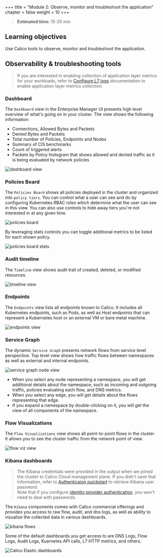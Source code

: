 +++
title = "Module 2: Observe, monitor and troubleshoot the application"
chapter = false
weight = 10
+++

>**Estimated time:** 15-20 min

## Learning objectives

Use Calico tools to observe, monitor and troubleshoot the application.

## Observability & troubleshooting tools

>If you are interested in enabling collection of application layer metrics for your workloads, refer to [Configure L7 logs](https://docs.tigera.io/visibility/elastic/l7/configure) documentation to enable application layer metrics collection.

### Dashboard

The `Dashboard` view in the Enterprise Manager UI presents high level overview of what's going on in your cluster. The view shows the following information:

- Connections, Allowed Bytes and Packets
- Denied Bytes and Packets
- Total number of Policies, Endpoints and Nodes
- Summary of CIS benchmarks
- Count of triggered alerts
- Packets by Policy histogram that shows allowed and denied traffic as it is being evaluated by network policies

![dashboard view](/images/dashboard-view.png)

### Policies Board

The `Policies Board` shows all policies deployed in the cluster and organized into `policy tiers`. You can control what a user can see and do by configuring Kubernetes RBAC roles which determine what the user can see in this view. You can also use controls to hide away tiers you're not interested in at any given time.

![policies board](/images/policies-board.png)

By leveraging stats controls you can toggle additional metrics to be listed for each shown policy.

![policies board stats](../images/policies-board-stats.png)

### Audit timeline

The `Timeline` view shows audit trail of created, deleted, or modified resources.

![timeline view](/images/timeline-view.png)

### Endpoints

The `Endpoints` view lists all endpoints known to Calico. It includes all Kubernetes endpoints, such as Pods, as well as Host endpoints that can represent a Kubernetes host or an external VM or bare metal machine.

![endpoints view](/images/endpoints-view.png)

### Service Graph

The dynamic `Service Graph` presents network flows from service level perspective. Top level view shows how traffic flows between namespaces as well as external and internal endpoints.

![service graph node view](/images/service-graph-node.png)

- When you select any node representing a namespace, you will get additional details about the namespace, such as incoming and outgoing traffic, policies evaluating each flow, and DNS metrics.
- When you select any edge, you will get details about the flows representing that edge.
- If you expand a namespace by double-clicking on it, you will get the view of all components of the namespace.

### Flow Visualizations

The `Flow Visualizations` view shows all point-to-point flows in the cluster. It allows you to see the cluster traffic from the network point of view.

![flow viz view](/images/flow-viz.png)

### Kibana dashboards

>The Kibana credentials were provided in the output when we joined the cluster to Calico Cloud management plane. If you didn't save that information, refer to [Authenticaion quickstart](https://docs.tigera.io/getting-started/cnx/authentication-quickstart) to retrieve Kibana user password.  
Note that if you configure [identity provider authentication](https://docs.tigera.io/getting-started/cnx/configure-identity-provider), you won't need to deal with passwords.

The `Kibana` components comes with Calico commercial offerings and provides you access to raw flow, audit, and dns logs, as well as ability to visualize the collected data in various dashboards.

![kibana flows](/images/kibana-flow-logs.png)

Some of the default dashboards you get access to are DNS Logs, Flow Logs, Audit Logs, Kuernetes API calls, L7 HTTP metrics, and others.

![Calico Elastic dashboards](/images/calico-elastic-dashboards.png)

